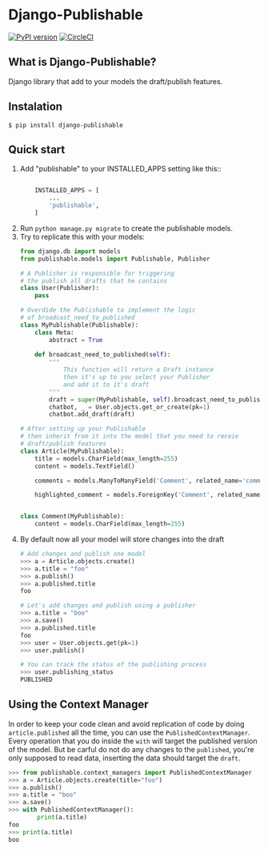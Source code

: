 # Django-Publishable

[![PyPI version](https://badge.fury.io/py/django-publishable.svg)](https://badge.fury.io/py/django-publishable) [![CircleCI](https://circleci.com/gh/Ilyes-Hammadi/django-publishable.svg?style=svg)](https://circleci.com/gh/Ilyes-Hammadi/django-publishable)

## What is Django-Publishable?

Django library that add to your models the draft/publish features.

## Instalation
```shell
$ pip install django-publishable
```

## Quick start


1. Add "publishable" to your INSTALLED_APPS setting like this::
    ```python
    
        INSTALLED_APPS = [
            ...
            'publishable',
        ]
    ```
2. Run `python manage.py migrate` to create the publishable models.
3. Try to replicate this with your models:
    ```python
    from django.db import models
    from publishable.models import Publishable, Publisher
    
    # A Publisher is responsible for triggering 
    # the publish all drafts that he contains
    class User(Publisher):
        pass
    
    # Overdide the Publishable to implement the logic
    # of broadcast_need_to_published
    class MyPublishable(Publishable):
        class Meta:
            abstract = True
        
        def broadcast_need_to_published(self):
            """
                This function will return a Draft instance
                then it's up to you select your Publisher
                and add it to it's draft
            """
            draft = super(MyPublishable, self).broadcast_need_to_published()
            chatbot, _ = User.objects.get_or_create(pk=1)
            chatbot.add_draft(draft)
    
    # After setting up your Publishable
    # then inherit from it into the model that you need to receie
    # draft/publish features
    class Article(MyPublishable):
        title = models.CharField(max_length=255)
        content = models.TextField()
    
        comments = models.ManyToManyField('Comment', related_name='comments')
    
        highlighted_comment = models.ForeignKey('Comment', related_name='highlighted_comment', null=True)
    
    
    class Comment(MyPublishable):
        content = models.CharField(max_length=255)
    
    ```
4. By default now all your model will store changes into the draft
    ```python
    # Add changes and publish one model
    >>> a = Article.objects.create()
    >>> a.title = "foo"
    >>> a.publish()
    >>> a.published.title
    foo
    
    # Let's add changes and publish using a publisher
    >>> a.title = "boo"
    >>> a.save()
    >>> a.published.title
    foo
    >>> user = User.objects.get(pk=1)
    >>> user.publish()
    
    # You can track the status of the publishing process
    >>> user.publishing_status
    PUBLISHED
    
    ```

## Using the Context Manager
In order to keep your code clean and avoid replication of code by doing `article.published` all the time, you can use the `PublishedContextManager`. Every operation that you do inside the `with` will target the published version of the model. But be carful do not do any changes to the `published`, you're only supposed to read data, inserting the data should target the `draft`.

```python
>>> from publishable.context_managers import PublishedContextManager
>>> a = Article.objects.create(title="foo")
>>> a.publish()
>>> a.title = "boo"
>>> a.save()
>>> with PublishedContextManager():
        print(a.title)
foo
>>> print(a.title)
boo
```